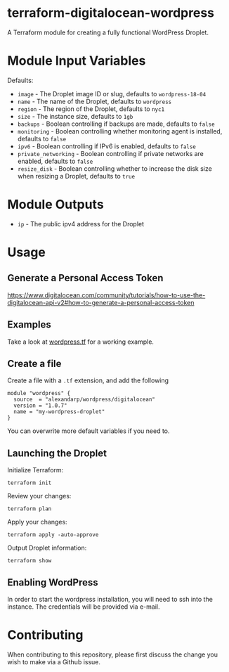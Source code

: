 # terraform-digitalocean-wordpress

A Terraform module for creating a fully functional WordPress Droplet.

# Module Input Variables

Defaults:

* `image` - The Droplet image ID or slug, defaults to `wordpress-18-04`
* `name` - The name of the Droplet, defaults to `wordpress`
* `region` - The region of the Droplet, defaults to `nyc1`
* `size` - The instance size, defaults to `1gb`
* `backups` - Boolean controlling if backups are made, defaults to `false`
* `monitoring` - Boolean controlling whether monitoring agent is installed, defaults to `false`
* `ipv6` - Boolean controlling if IPv6 is enabled, defaults to `false`
* `private_networking` - Boolean controlling if private networks are enabled, defaults to `false`
* `resize_disk` - Boolean controlling whether to increase the disk size when resizing a Droplet, defaults to `true`

# Module Outputs

* `ip` - The public ipv4 address for the Droplet

# Usage

## Generate a Personal Access Token

https://www.digitalocean.com/community/tutorials/how-to-use-the-digitalocean-api-v2#how-to-generate-a-personal-access-token

## Examples

Take a look at [wordpress.tf](./examples/basic/wordpress.tf) for a working example.

## Create a file

Create a file with a `.tf` extension, and add the following

```
module "wordpress" {
  source  = "alexandarp/wordpress/digitalocean"
  version = "1.0.7"
  name = "my-wordpress-droplet"
}
```

You can overwrite more default variables if you need to.

## Launching the Droplet

Initialize Terraform:

```
terraform init
```

Review your changes:

```
terraform plan
```

Apply your changes:

```
terraform apply -auto-approve
```

Output Droplet information:

```
terraform show
```

## Enabling WordPress

In order to start the wordpress installation, you will need to ssh into the instance. The credentials will be provided via e-mail.

# Contributing

When contributing to this repository, please first discuss the change you wish to make via a Github issue.

